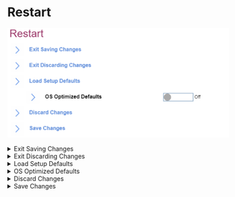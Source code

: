 # Restart #

![](./img/restart.png)

<details><summary>Exit Saving Changes</summary>

Exit Setup and save your changes.<br>
The option requires additional confirmation.


</details>

<details><summary>Exit Discarding Changes</summary>

Exit Setup without saving changes. The following changes WILL NOT be discarded and must be reset within ThinkPad Setup:

1.	Date & Time
2.	Supervisor Password
3.	Power-on password
4.	Hard disk password

The option requires additional confirmation.


</details>

<details><summary>Load Setup Defaults</summary>

Load default values for all Setup items. The following changes WILL NO be discarded and must be reset within ThinkPad Setup:

1.	Security
2.	Date & Time


</details>

<details><summary>OS Optimized Defaults</summary>

One of 2 possible states:

1.	**Off** - OS Optimized Defaults are disabled. Default.
Note. When switching from ‘Enabled’ state the option will require additional confirmation.
2.	On – the default value of settings below are changed accordingly. Select ‘On’ to meet Microsoft (R) Windows 10 (R) Certification Requirement.

Affected settings are:

1.	Secure Boot
2.	Secure RollBack Prevention
3.	Virtualization features


</details>

<details><summary>Discard Changes</summary>

Load previous values for most Setup items. The following changes WILL NOT be discarded and must be reset within ThinkPad Setup:

1.	Date & Time
2.	Supervisor password
3.	Power-on password
4.	Hard disk password

The option requires additional confirmation.


</details>

<details><summary>Save Changes</summary>

Save Setup data.


</details>
